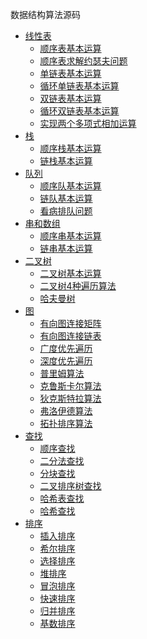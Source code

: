 数据结构算法源码

* [线性表]()
    * [顺序表基本运算](list/sqlist.cpp)
    * [顺序表求解约瑟夫问题](list/jose.cpp)
    * [单链表基本运算](list/slink.cpp)
    * [循环单链表基本运算](list/cslink.cpp)
    * [双链表基本运算](list/dlink.cpp)
    * [循环双链表基本运算](list/cdlink.cpp)
    * [实现两个多项式相加运算](list/poly.cpp)
* [栈]()
    * [顺序栈基本运算](stack/sqstack.cpp) 
    * [链栈基本运算](stack/linkstack.cpp) 
* [队列]()
    * [顺序队基本运算](queue/sqqueue.cpp)
    * [链队基本运算](queue/linkqueue.cpp)
    * [看病排队问题](queue/seedoctor.cpp)
* [串和数组]()
    * [顺序串基本运算](string/sqstring.cpp) 
    * [链串基本运算](string/linkstring.cpp) 
* [二叉树]()
    * [二叉树基本运算](tree/btree.md) 
    * [二叉树4种遍历算法](tree/Order.md) 
    * [哈夫曼树](tree/huffman.md) 
* [图]()
    * [有向图连接矩阵](graph/creatematix.cpp) 
    * [有向图连接链表](graph/createadjlist.cpp) 
    * [广度优先遍历](graph/bfs.cpp)
    * [深度优先遍历](graph/dfs.cpp)
    * [普里姆算法](graph/prim.cpp)
    * [克鲁斯卡尔算法](graph/kruskal.cpp)
    * [狄克斯特拉算法](graph/dijkstra.cpp)
    * [弗洛伊德算法](graph/floyed.cpp)
    * [拓扑排序算法](graph/topsort.cpp)
* [查找]()
    * [顺序查找](search/seqsearch.cpp) 
    * [二分法查找](search/binsearch.cpp) 
    * [分块查找](search/blksearch.cpp) 
    * [二叉排序树查找](search/bstree.cpp) 
    * [哈希表查找](search/hash1.cpp) 
    * [哈希查找](search/hash2.cpp) 
* [排序]()
    * [插入排序](sort/insertsort.cpp) 
    * [希尔排序](sort/shellsort.cpp) 
    * [选择排序](sort/selectsort.cpp) 
    * [堆排序](sort/heapsort.cpp) 
    * [冒泡排序](sort/bubblesort.cpp) 
    * [快速排序](sort/quicksort.cpp) 
    * [归并排序](sort/mergesort.cpp) 
    * [基数排序](sort/radixsort.cpp) 

